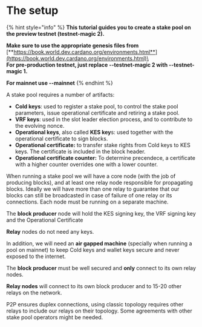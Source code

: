 # The setup

{% hint style="info" %}
**This tutorial guides you to create a stake pool on the preview testnet (testnet-magic 2).** &#x20;



**Make sure to use the appropriate genesis files from** [**https://book.world.dev.cardano.org/environments.html**](https://book.world.dev.cardano.org/environments.html)\
\
**For pre-production testnet, just replace --testnet-magic 2 with --testnet-magic 1.**&#x20;

**For mainnet use --mainnet**
{% endhint %}

A stake pool requires a number of artifacts:&#x20;

* **Cold keys**: used to register a stake pool,  to control the stake pool parameters, issue operational certificate and  retiring a stake pool.
* **VRF keys**: used in the slot leader election process, and to contribute to the evolving nonce.&#x20;
* **Operational keys**, also called **KES key**s: used together with the operational certificate to sign blocks.
* **Operational certificate:** to transfer stake rights from Cold keys to KES keys. The certificate is included in the block header.&#x20;
* **Operational certificate counter:** To determine precendece, a certificate with a higher counter overrides one with a lower counter.&#x20;

When running a stake pool we will have a core node (with the job of producing blocks), and at least one relay node responsible for propagating blocks.  Ideally we will have more than one relay to guarantee that our blocks can still be broadcasted in case of failure of one relay or its connections. Each node must be running on a separate machine.&#x20;

The **block producer** node will hold the KES signing key, the VRF signing key and the Operational Certificate

**Relay** nodes do not need any keys.&#x20;

In addition, we will need an **air gapped machine** (specially when running a pool on mainnet) to keep Cold keys and wallet keys secure and never exposed to the internet.&#x20;

The **block producer** must be well secured and **only** connect to its own relay nodes.&#x20;

**Relay nodes** will connect to its own block producer and to 15-20 other relays on the network.&#x20;

P2P ensures duplex connections, using classic topology requires other relays to include our relays on their topology. Some agreements with other stake pool operators might be needed.&#x20;

<figure><img src="../.gitbook/assets/Screen Shot 2023-02-24 at 12.33.39.png" alt=""><figcaption></figcaption></figure>
